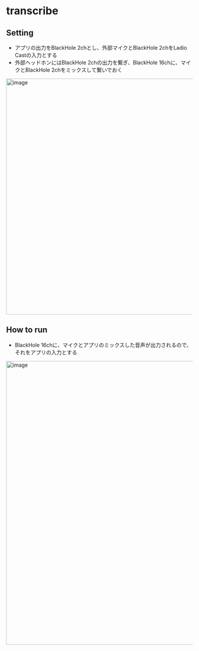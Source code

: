 # transcribe

## Setting

- アプリの出力をBlackHole 2chとし、外部マイクとBlackHole 2chをLadio Castの入力とする
- 外部ヘッドホンにはBlackHole 2chの出力を繋ぎ、BlackHole 16chに、マイクとBlackHole 2chをミックスして繋いでおく

<img width="637" alt="image" src="https://user-images.githubusercontent.com/14243883/196929782-dce37a45-e735-4154-9121-78db5fec53e7.png">

## How to run

- BlackHole 16chに、マイクとアプリのミックスした音声が出力されるので、それをアプリの入力とする
<img width="766" alt="image" src="https://user-images.githubusercontent.com/14243883/196929996-80d554a9-6182-4da5-a14f-9e2ece081bbb.png">
